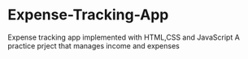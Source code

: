 # Expense-Tracking-App
Expense tracking app implemented with HTML,CSS and JavaScript
A practice prject that manages income and expenses 
